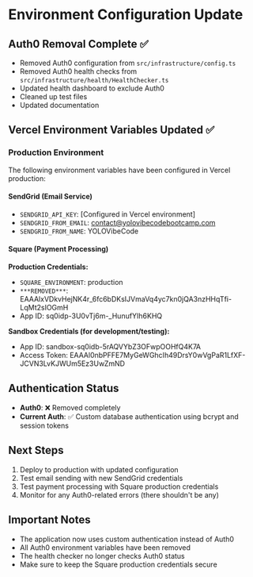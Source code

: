 # Environment Configuration Update

## Auth0 Removal Complete ✅
- Removed Auth0 configuration from `src/infrastructure/config.ts`
- Removed Auth0 health checks from `src/infrastructure/health/HealthChecker.ts`
- Updated health dashboard to exclude Auth0
- Cleaned up test files
- Updated documentation

## Vercel Environment Variables Updated ✅

### Production Environment
The following environment variables have been configured in Vercel production:

#### SendGrid (Email Service)
- `SENDGRID_API_KEY`: [Configured in Vercel environment]
- `SENDGRID_FROM_EMAIL`: contact@yolovibecodebootcamp.com
- `SENDGRID_FROM_NAME`: YOLOVibeCode

#### Square (Payment Processing)
**Production Credentials:**
- `SQUARE_ENVIRONMENT`: production
- `***REMOVED***`: EAAAlxVDkvHejNK4r_6fc6bDKsIJVmaVq4yc7kn0jQA3nzHHqTfi-LqMt2sIOGmH
- App ID: sq0idp-3U0vTj6m-_HunufYIh6KHQ

**Sandbox Credentials (for development/testing):**
- App ID: sandbox-sq0idb-5rAQVYbZ3OFwpOOHfQ4K7A
- Access Token: EAAAl0nbPFFE7MyGeWGhcIh49DrsY0wVgPaR1LfXF-JCVN3LvKJWUm5Ez3UwZmND

## Authentication Status
- **Auth0**: ❌ Removed completely
- **Current Auth**: ✅ Custom database authentication using bcrypt and session tokens

## Next Steps
1. Deploy to production with updated configuration
2. Test email sending with new SendGrid credentials
3. Test payment processing with Square production credentials
4. Monitor for any Auth0-related errors (there shouldn't be any)

## Important Notes
- The application now uses custom authentication instead of Auth0
- All Auth0 environment variables have been removed
- The health checker no longer checks Auth0 status
- Make sure to keep the Square production credentials secure